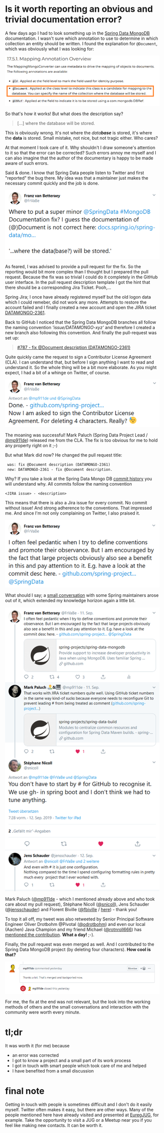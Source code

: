 # Is it worth reporting an obvious and trivial documentation error?

A few days ago I had to look something up in the [Spring Data MongoDB](https://docs.spring.io/spring-data/mongodb/docs/2.1.10.RELEASE/reference/html/) documentation. I wasn't sure which annotation to use to determine in which collection an entity should be written. I found the explanation for `@Document`, which was obviously what I was looking for:

![Trival and obvious documentation error](img/AtDocumentDescription.png)

So that's how it works! But what does the description say?

> [...] where the database will be stored.

This is obviously wrong. It's not where the _data**base**_ is stored, it's where the **data** is stored.
Small mistake, not nice, but not tragic either. Who cares?

At that moment I took care of it. 
Why shouldn't I draw someone's attention to it so that the error can be corrected?
Such errors annoy me myself and I can also imagine that the author of the documentary is happy to be made aware of such errors. 

Said & done. I know that Spring Data people listen to Twitter and first "reported" the bug there. My idea was that a maintainer just makes the necessary commit quickly and the job is done.

<a href="https://twitter.com/FrVaBe/status/1171451198081122306">![FrVaBe tweet](img/FrVaBeIssueTweet.png)</a>

As feared, I was advised to provide a pull request for the fix. So the reporting would bit more complex than I thought but I prepared the pull request. Because the fix was so trivial I could do it completely in the GitHub user interface. In the pull request description template I got the hint that there should be a corresponding Jira Ticket. Pooh,...

Spring Jira; I once have already registered myself but the old logon data which I could remeber, did not work any more. Attempts to restore the account failed and I finally created a new account and open the JIRA ticket [DATAMONGO-2361](https://jira.spring.io/browse/DATAMONGO-2361).

Back to GitHub I noticed that the Spring Data MongoDB branches all follow the naming convention _'issue/DATAMONGO-xyz'_ and therefore I created a new branch also following this convention. And finally the pull-request was set up:

> [#787 - fix @Document description (DATAMONGO-2361)](https://github.com/spring-projects/spring-data-mongodb/pull/787)

Quite quickly came the request to sign a Contributor License Agreement (CLA). I can understand that, but before I sign anything I want to read and understand it. So the whole thing will be a bit more elaborate.
As you might expect, I had a bit of a whinge on Twitter, of course.

<a href="https://twitter.com/FrVaBe/status/1171867162199371777">![CLA Mimimi Tweet](img/FrVaBeClaMimimiTweet.png)</a>

The moaning was successful! Mark Paluch (Spring Data Project Lead / [@mp911de](https://twitter.com/mp911de)) released me from the CLA. The fix is too obvious for me to hold any property right on it ;-)

But what Mark did now? He changed the pull request title:

```
 was: fix @Document description (DATAMONGO-2361)
 new: DATAMONGO-2361 - fix @Document description.
```

Why? If you take a look at the Spring Data Mongo DB [commit history](https://github.com/spring-projects/spring-data-mongodb/commits/master) you will understand why. All commits follow the naming convention

    <JIRA issue> - <description>

This means that there is also a Jira issue for every commit. No commit without issue! And strong adherence to the conventions.
That impressed me. And since I'm not only complaining on Twitter, I also praised it.

<a href="https://twitter.com/FrVaBe/status/1171871263066927107">![FrVaBe pedantic tweet](img/FrVaBePedanticTweet.png)</a>

What should I say; a [small conversation](https://twitter.com/snicoll/status/1172019189445464064) with some Spring maintainers arose out of it, which extended my knowledge horizon again a little bit. 

![issue label in github comments](img/IssueLabelingInGitHubComments.png)

Mark Paluch ([@mp911de](https://twitter.com/mp911de) - which I mentioned already above and who took care about my pull request), Stéphane Nicoll ([@snicoll](https://twitter.com/snicoll)), Jens Schauder ([@jensschauder](https://twitter.com/jensschauder)) and Florent Biville ([@fbiville](https://twitter.com/fbiville) / [here](https://twitter.com/fbiville/status/1172057268843700225)) - thank you!

To top it all off, my tweet was also retweeted by Senior Principal Software Engineer Oliver Drotbohm @Pivotal ([@odrotbohm](https://twitter.com/odrotbohm)) and even our local (Aachen) Java Champion and my friend Michael ([@rotnroll666](https://twitter.com/rotnroll666)) has [mentioned the contribution](https://twitter.com/rotnroll666/status/1172016880007163906). **What a day!** ;-).

Finally, the pull request was even merged as well. And I contributed to the Spring Data MongoDB project (by deleting four characters). **How cool is that?**

<a href="https://github.com/spring-projects/spring-data-mongodb/pull/787#issuecomment-531157576">![pull request Merged](img/PullRequestMerged.png)</a>

For me, the fix at the end was not relevant, but the look into the working methods of others and the small conversations and interaction with the community were worth every minute.

<h1>tl;dr</h1>

It was worth it (for me) because

* an error was corrected
* I got to know a project and a small part of its work process
* I got in touch with smart people which took care of me and helped
* I have benefited from a small discussion

# final note

Getting in touch with people is sometimes difficult and I don't do it easily myself. Twitter often makes it easy, but there are other ways.
Many of the people mentioned here have already visited and presented at [EuregJUG](http://www.euregjug.eu/), for example.
Take the opportunity to visit a JUG or a Meetup near you if you feel like making new contacts. It can be worth it.











